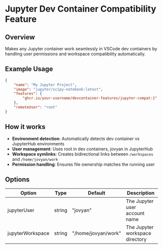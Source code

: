 # Jupyter Dev Container Compatibility Feature

## Overview

Makes any Jupyter container work seamlessly in VSCode dev containers by handling user permissions and workspace compatibility automatically.

## Example Usage

```json
{
    "name": "My Jupyter Project",
    "image": "jupyter/scipy-notebook:latest",
    "features": {
        "ghcr.io/your-username/devcontainer-features/jupyter-compat:1": {}
    },
    "remoteUser": "root"
}
```

## How it works

- **Environment detection**: Automatically detects dev container vs JupyterHub environments
- **User management**: Uses root in dev containers, jovyan in JupyterHub  
- **Workspace symlinks**: Creates bidirectional links between `/workspaces` and `/home/jovyan/work`
- **Permission handling**: Ensures file ownership matches the running user

## Options

| Option | Type | Default | Description |
|--------|------|---------|-------------|
| jupyterUser | string | "jovyan" | The Jupyter user account name |
| jupyterWorkspace | string | "/home/jovyan/work" | The Jupyter workspace directory |